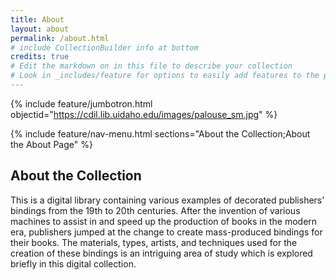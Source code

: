 ```yaml
---
title: About
layout: about
permalink: /about.html
# include CollectionBuilder info at bottom
credits: true
# Edit the markdown on in this file to describe your collection
# Look in _includes/feature for options to easily add features to the page
---
```


{% include feature/jumbotron.html objectid="https://cdil.lib.uidaho.edu/images/palouse_sm.jpg" %}

{% include feature/nav-menu.html sections="About the Collection;About the About Page" %}

## About the Collection

This is a digital library containing various examples of decorated publishers' bindings from the 19th to 20th centuries. After the invention of various machines to assist in and speed up the production of books in the modern era, publishers jumped at the change to create mass-produced bindings for their books. The materials, types, artists, and techniques used for the creation of these bindings is an intriguing area of study which is explored briefly in this digital collection. 
